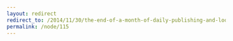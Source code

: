 ```yaml
---
layout: redirect
redirect_to: /2014/11/30/the-end-of-a-month-of-daily-publishing-and-loose-ends
permalink: /node/115
---
```

